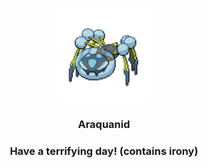 <p align="center">
    <img src="https://raw.githubusercontent.com/PokeAPI/sprites/master/sprites/pokemon/752.png" width="150" height="150">
</p>
<h3 align="center"> <b>Araquanid</b></h3>
<h3 align="center">Have a terrifying day! (contains irony)</h3>
